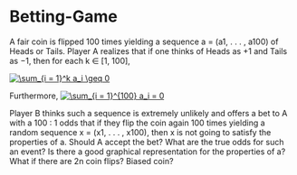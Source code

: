 # Betting-Game
A fair coin is flipped 100 times yielding a sequence a = (a1, . . . , a100) of Heads or Tails. Player
A realizes that if one thinks of Heads as +1 and Tails as −1, then for each k ∈ [1, 100],

<a href="https://www.codecogs.com/eqnedit.php?latex=\sum_{i&space;=&space;1}^k&space;a_i&space;\geq&space;0" target="_blank"><img src="https://latex.codecogs.com/gif.latex?\sum_{i&space;=&space;1}^k&space;a_i&space;\geq&space;0" title="\sum_{i = 1}^k a_i \geq 0" /></a>

Furthermore,
<a href="https://www.codecogs.com/eqnedit.php?latex=\sum_{i&space;=&space;1}^{100}&space;a_i&space;=&space;0" target="_blank"><img src="https://latex.codecogs.com/gif.latex?\sum_{i&space;=&space;1}^{100}&space;a_i&space;=&space;0" title="\sum_{i = 1}^{100} a_i = 0" /></a> 

Player B thinks such a sequence is extremely unlikely and offers
a bet to A with a 100 : 1 odds that if they flip the coin again 100 times yielding a random
sequence x = (x1, . . . , x100), then x is not going to satisfy the properties of a. Should A
accept the bet? What are the true odds for such an event? Is there a good graphical
representation for the properties of a? What if there are 2n coin flips? Biased coin?
